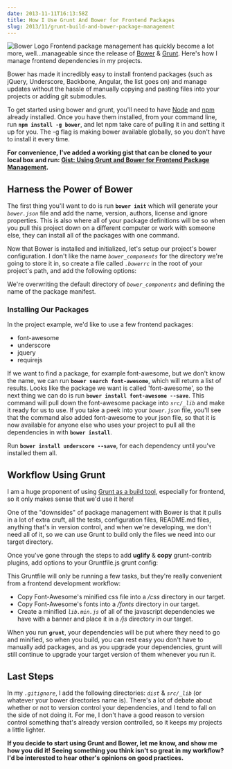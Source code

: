 ```yaml
---
date: 2013-11-11T16:13:58Z
title: How I Use Grunt And Bower for Frontend Packages
slug: 2013/11/grunt-build-and-bower-package-management
---
```


![Bower Logo](http://www.realchaseadams.com/imgs/2014/01/bower-logo.png) Frontend package management has quickly become a lot more, well...manageable since the release of [Bower](http://www.bower.io) & [Grunt](http://www.gruntjs.com). Here's how I manage frontend dependencies in my projects.

Bower has made it incredibly easy to install frontend packages (such as jQuery, Underscore, Backbone, Angular, the list goes on) and manage updates without the hassle of manually copying and pasting files into your projects or adding git submodules.

To get started using bower and grunt, you'll need to have [Node](http://nodejs.org) and [npm](http://npmjs.org) already installed. Once you have them installed, from your command line, run __`npm install -g bower`__, and let npm take care of pulling it in and setting it up for you. The -g flag is making bower available globally, so you don't have to install it every time.

__For convenience, I've added a working gist that can be cloned to your local box and run: [Gist: Using Grunt and Bower for Frontend Package Management](https://gist.github.com/7369801.git).__

## Harness the Power of Bower

The first thing you'll want to do is run __`bower init`__ which will generate your _`bower.json`_ file and add the name, version, authors, license and ignore properties. This is also where all of your package definitions will be so when you pull this project down on a different computer or work with someone else, they can install all of the packages with one command.

Now that Bower is installed and initialized, let's setup our project's bower configuration. I don't like the name _`bower_components`_ for the directory we're going to store it in, so create a file called _`.bowerrc`_ in the root of your project's path, and add the following options:

<script src="https://gist.github.com/realchaseadams/7369801.js?file=.bowerrc"></script>

We're overwriting the default directory of _`bower_components`_ and defining the name of the package manifest.

### Installing Our Packages

In the project example, we'd like to use a few frontend packages:

- font-awesome
- underscore
- jquery
- requirejs

If we want to find a package, for example font-awesome, but we don't know the name, we can run __`bower search font-awesome`__, which will return a list of results. Looks like the package we want is called 'font-awesome', so the next thing we can do is run __`bower install font-awesome --save`__. This command will pull down the font-awesome package into _`src/_lib`_ and make it ready for us to use. If you take a peek into your _`bower.json`_ file, you'll see that the command also added font-awesome to your json file, so that it is now available for anyone else who uses your project to pull all the dependencies in with __`bower install`__.

Run __`bower install underscore --save`__, for each dependency until you've installed them all.

## Workflow Using Grunt

I am a huge proponent of using [Grunt as a build tool](/2013/11/07/using-grunt-for-a-better-workflow/), especially for frontend, so it only makes sense that we'd use it here!

One of the "downsides" of package management with Bower is that it pulls in a lot of extra cruft, all the tests, configuration files, README.md files, anything that's in version control, and when we're developing, we don't need all of it, so we can use Grunt to build only the files we need into our target directory.

Once you've gone through the steps to add __uglify__ &amp; __copy__ grunt-contrib plugins, add options to your Gruntfile.js grunt config:

<script src="https://gist.github.com/realchaseadams/7369801.js?file=Gruntfile.js"></script>

This Gruntfile will only be running a few tasks, but they're really convenient from a frontend development workflow:

- Copy Font-Awesome's minified css file into a _/css_ directory in our target.
- Copy Font-Awesome's fonts into a _/fonts_ directory in our target.
- Create a minified _`lib.min.js`_ of all of the javascript dependencies we have with a banner and place it in a _/js_ directory in our target.

When you run __`grunt`__, your dependencies will be put where they need to go and minified, so when you build, you can rest easy you don't have to manually add packages, and as you upgrade your dependencies, grunt will still continue to upgrade your target version of them whenever you run it.

## Last Steps

In my _`.gitignore`_, I add the following directories: _`dist`_ &amp; _`src/_lib`_ (or whatever your bower directories name is). There's a lot of debate about whether or not to version control your dependencies, and I tend to fall on the side of not doing it. For me, I don't have a good reason to version control something that's already version controlled, so it keeps my projects a little lighter.

__If you decide to start using Grunt and Bower, let me know, and show me how you did it! Seeing something you think isn't so great in my workflow? I'd be interested to hear other's opinions on good practices.__
